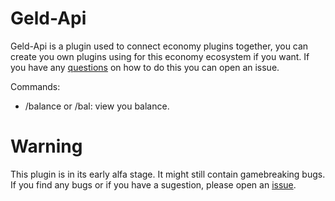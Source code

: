 # Geld-Api  
Geld-Api is a plugin used to connect economy plugins together, you can create you own plugins using for this economy ecosystem if you want. If you have any [questions](https://github.com/Senne98/Geld-API/issues) on how to do this you can open an issue.

Commands:
* /balance or /bal: view you balance.


# Warning
This plugin is in its early alfa stage. It might still contain gamebreaking bugs. If you find any bugs or if you have a sugestion, please open an [issue](https://github.com/Senne98/Geld-API/issues).
